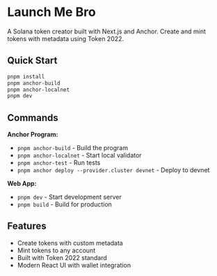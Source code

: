 # Launch Me Bro

A Solana token creator built with Next.js and Anchor. Create and mint tokens with metadata using Token 2022.

## Quick Start

```bash
pnpm install
pnpm anchor-build
pnpm anchor-localnet
pnpm dev
```

## Commands

**Anchor Program:**
- `pnpm anchor-build` - Build the program
- `pnpm anchor-localnet` - Start local validator
- `pnpm anchor-test` - Run tests
- `pnpm anchor deploy --provider.cluster devnet` - Deploy to devnet

**Web App:**
- `pnpm dev` - Start development server
- `pnpm build` - Build for production

## Features

- Create tokens with custom metadata
- Mint tokens to any account
- Built with Token 2022 standard
- Modern React UI with wallet integration

